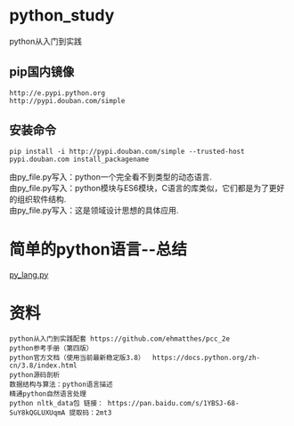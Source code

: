 # python_study
python从入门到实践

## pip国内镜像
    http://e.pypi.python.org
    http://pypi.douban.com/simple
## 安装命令
    pip install -i http://pypi.douban.com/simple --trusted-host pypi.douban.com install_packagename

由py_file.py写入：python一个完全看不到类型的动态语言.  
由py_file.py写入：python模块与ES6模块，C语言的库类似，它们都是为了更好的组织软件结构.  
由py_file.py写入：这是领域设计思想的具体应用.  


# 简单的python语言--总结
[py_lang.py](py_lang.py)  

# 资料
    python从入门到实践配套 https://github.com/ehmatthes/pcc_2e
    python参考手册（第四版）
    python官方文档（使用当前最新稳定版3.8）  https://docs.python.org/zh-cn/3.8/index.html
    python源码剖析
    数据结构与算法：python语言描述
    精通python自然语言处理
    python nltk_data包 链接： https://pan.baidu.com/s/1YBSJ-68-SuY8kQGLUXUqmA 提取码：2mt3